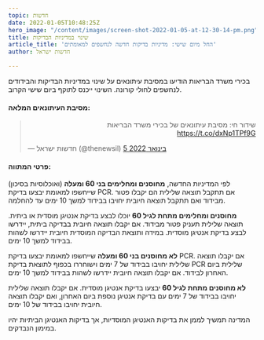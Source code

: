 ```yaml
---
topic: חדשות
date: 2022-01-05T10:48:25Z
hero_image: "/content/images/screen-shot-2022-01-05-at-12-30-14-pm.png"
title: שינוי במדיניות הבדיקות
article_title: 'החל מיום שישי: מדיניות בדיקות חדשה לנחשפים למאומתים'
author: חדשות ישראל

---
```

בכירי משרד הבריאות הודיעו במסיבת עיתונאים על שינוי במדיניות הבדיקות והבידודים לנחשפים לחולי קורונה. השינוי ייכנס לתוקף ביום שישי הקרוב.

#### מסיבת העיתונאים המלאה:

<blockquote class="twitter-tweet" data-lang="he" data-theme="light"><p lang="iw" dir="rtl">שידור חי: מסיבת עיתונאים של בכירי משרד הבריאות <a href="https://t.co/dxNp1TPf9G">https://t.co/dxNp1TPf9G</a></p>— חדשות ישראל (@thenewsil) <a href="[https://twitter.com/thenewsil/status/1478669526757687298?ref_src=twsrc%5Etfw](https://twitter.com/thenewsil/status/1478669526757687298?ref_src=twsrc%5Etfw "https://twitter.com/thenewsil/status/1478669526757687298?ref_src=twsrc%5Etfw")">5 בינואר 2022</a></blockquote> <script async src="[https://platform.twitter.com/widgets.js](https://platform.twitter.com/widgets.js "https://platform.twitter.com/widgets.js")" charset="utf-8"></script>

#### פרטי המתווה:

לפי המדיניות החדשה, **מחוסנים ומחלימים בני 60 ומעלה** (ואוכלוסיות בסיכון) שייחשפו למאומת יבצעו בדיקת PCR. אם תתקבל תוצאה שלילית הם יקבלו פטור מבידוד ואם תתקבל תוצאה חיובית יחויבו בבידוד למשך 10 ימים עד להחלמה.

**מחוסנים ומחלימים מתחת לגיל 60** יוכלו לבצע בדיקת אנטיגן מוסדית או ביתית. תוצאה שלילית תעניק פטור מבידוד. אם יקבלו תוצאה חיובית בבדיקה ביתית, יידרשו לבצע בדיקת אנטיגן מוסדית. במידה ותוצאת הבדיקה המוסדית חיובית יידרשו לשהות בבידוד למשך 10 ימים.

**לא מחוסנים בני 60 ומעלה** שייחשפו למאומת יבצעו בדיקת PCR. אם יקבלו תוצאה שלילית יחויבו בבידוד של 7 ימים וישוחררו בכפוף לתוצאת בדיקת PCR שלילית ביום האחרון לבידוד. אם יקבלו תוצאה חיובית יידרשו לשהות בבידוד למשך 10 ימים.

**לא מחוסנים מתחת לגיל 60** יבצעו בדיקת אנטיגן מוסדית. אם יקבלו תוצאה שלילית יחויבו בבידוד של 7 ימים עם בדיקת אנטיגן נוספת ביום האחרון, ואם יקבלו תוצאה חיובית יחויבו בבידוד של 10 ימים.

המדינה תמשיך לממן את בדיקות האנטיגן המוסדיות, אך בדיקות האנטיגן הביתיות יהיו במימון הנבדקים.